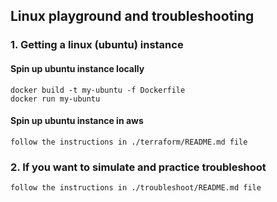 ## Linux playground and troubleshooting

### 1. Getting a linux (ubuntu) instance
#### Spin up ubuntu instance locally
```shell
docker build -t my-ubuntu -f Dockerfile
docker run my-ubuntu
```
#### Spin up ubuntu instance in aws
```text
follow the instructions in ./terraform/README.md file
```

### 2. If you want to simulate and practice troubleshoot
```text
follow the instructions in ./troubleshoot/README.md file
```